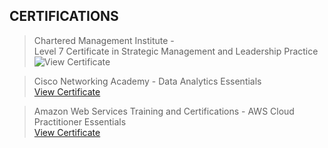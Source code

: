 ## CERTIFICATIONS
> Chartered Management Institute -<br> Level 7 Certificate in Strategic Management and Leadership Practice<br> ![View Certificate](https://mdg.imgix.net/assets/images/san-juan-mountains.jpg?auto=format&fit=clip&q=40&w=1080)

> Cisco Networking Academy - Data Analytics Essentials<br>[View Certificate](https://www.credly.com/badges/110d90cf-bca9-4951-922d-1671495e1bf3/linked_in_profile)

> Amazon Web Services Training and Certifications - AWS Cloud Practitioner Essentials<br> [View Certificate](https://www.credly.com/badges/0a6e1eb6-00f1-40fb-ab07-9adf9772dde4/linked_in_profile)


